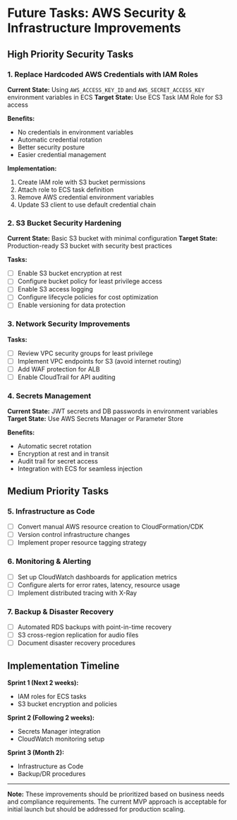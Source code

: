 # Future Tasks: AWS Security & Infrastructure Improvements

## High Priority Security Tasks

### 1. Replace Hardcoded AWS Credentials with IAM Roles
**Current State:** Using `AWS_ACCESS_KEY_ID` and `AWS_SECRET_ACCESS_KEY` environment variables in ECS
**Target State:** Use ECS Task IAM Role for S3 access

**Benefits:**
- No credentials in environment variables
- Automatic credential rotation
- Better security posture
- Easier credential management

**Implementation:**
1. Create IAM role with S3 bucket permissions
2. Attach role to ECS task definition
3. Remove AWS credential environment variables
4. Update S3 client to use default credential chain

### 2. S3 Bucket Security Hardening
**Current State:** Basic S3 bucket with minimal configuration
**Target State:** Production-ready S3 bucket with security best practices

**Tasks:**
- [ ] Enable S3 bucket encryption at rest
- [ ] Configure bucket policy for least privilege access
- [ ] Enable S3 access logging
- [ ] Configure lifecycle policies for cost optimization
- [ ] Enable versioning for data protection

### 3. Network Security Improvements
**Tasks:**
- [ ] Review VPC security groups for least privilege
- [ ] Implement VPC endpoints for S3 (avoid internet routing)
- [ ] Add WAF protection for ALB
- [ ] Enable CloudTrail for API auditing

### 4. Secrets Management
**Current State:** JWT secrets and DB passwords in environment variables
**Target State:** Use AWS Secrets Manager or Parameter Store

**Benefits:**
- Automatic secret rotation
- Encryption at rest and in transit
- Audit trail for secret access
- Integration with ECS for seamless injection

## Medium Priority Tasks

### 5. Infrastructure as Code
- [ ] Convert manual AWS resource creation to CloudFormation/CDK
- [ ] Version control infrastructure changes
- [ ] Implement proper resource tagging strategy

### 6. Monitoring & Alerting
- [ ] Set up CloudWatch dashboards for application metrics
- [ ] Configure alerts for error rates, latency, resource usage
- [ ] Implement distributed tracing with X-Ray

### 7. Backup & Disaster Recovery
- [ ] Automated RDS backups with point-in-time recovery
- [ ] S3 cross-region replication for audio files
- [ ] Document disaster recovery procedures

## Implementation Timeline

**Sprint 1 (Next 2 weeks):**
- IAM roles for ECS tasks
- S3 bucket encryption and policies

**Sprint 2 (Following 2 weeks):**
- Secrets Manager integration
- CloudWatch monitoring setup

**Sprint 3 (Month 2):**
- Infrastructure as Code
- Backup/DR procedures

---

**Note:** These improvements should be prioritized based on business needs and compliance requirements. The current MVP approach is acceptable for initial launch but should be addressed for production scaling.
